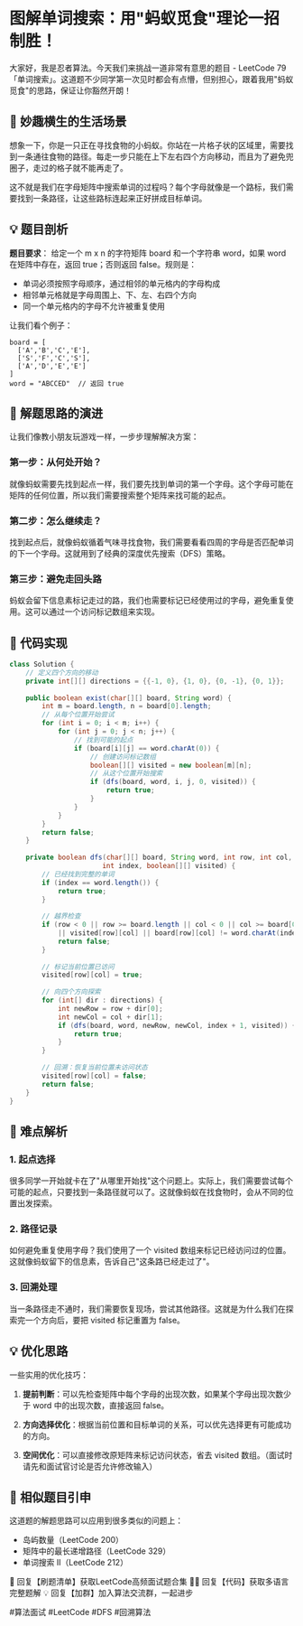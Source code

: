 # 图解单词搜索：用"蚂蚁觅食"理论一招制胜！

大家好，我是忍者算法。今天我们来挑战一道非常有意思的题目 - LeetCode 79「单词搜索」。这道题不少同学第一次见时都会有点懵，但别担心，跟着我用"蚂蚁觅食"的思路，保证让你豁然开朗！

## 🌟 妙趣横生的生活场景

想象一下，你是一只正在寻找食物的小蚂蚁。你站在一片格子状的区域里，需要找到一条通往食物的路径。每走一步只能在上下左右四个方向移动，而且为了避免兜圈子，走过的格子就不能再走了。

这不就是我们在字母矩阵中搜索单词的过程吗？每个字母就像是一个路标，我们需要找到一条路径，让这些路标连起来正好拼成目标单词。

## 💡 题目剖析

**题目要求**：
给定一个 m x n 的字符矩阵 board 和一个字符串 word，如果 word 在矩阵中存在，返回 true；否则返回 false。规则是：
- 单词必须按照字母顺序，通过相邻的单元格内的字母构成
- 相邻单元格就是字母周围上、下、左、右四个方向
- 同一个单元格内的字母不允许被重复使用

让我们看个例子：
```
board = [
  ['A','B','C','E'],
  ['S','F','C','S'],
  ['A','D','E','E']
]
word = "ABCCED"  // 返回 true
```

## 🤔 解题思路的演进

让我们像教小朋友玩游戏一样，一步步理解解决方案：

### 第一步：从何处开始？
就像蚂蚁需要先找到起点一样，我们要先找到单词的第一个字母。这个字母可能在矩阵的任何位置，所以我们需要搜索整个矩阵来找可能的起点。

### 第二步：怎么继续走？
找到起点后，就像蚂蚁循着气味寻找食物，我们需要看看四周的字母是否匹配单词的下一个字母。这就用到了经典的深度优先搜索（DFS）策略。

### 第三步：避免走回头路
蚂蚁会留下信息素标记走过的路，我们也需要标记已经使用过的字母，避免重复使用。这可以通过一个访问标记数组来实现。

## 🚀 代码实现

```java
class Solution {
    // 定义四个方向的移动
    private int[][] directions = {{-1, 0}, {1, 0}, {0, -1}, {0, 1}};
    
    public boolean exist(char[][] board, String word) {
        int m = board.length, n = board[0].length;
        // 从每个位置开始尝试
        for (int i = 0; i < m; i++) {
            for (int j = 0; j < n; j++) {
                // 找到可能的起点
                if (board[i][j] == word.charAt(0)) {
                    // 创建访问标记数组
                    boolean[][] visited = new boolean[m][n];
                    // 从这个位置开始搜索
                    if (dfs(board, word, i, j, 0, visited)) {
                        return true;
                    }
                }
            }
        }
        return false;
    }
    
    private boolean dfs(char[][] board, String word, int row, int col, 
                       int index, boolean[][] visited) {
        // 已经找到完整的单词
        if (index == word.length()) {
            return true;
        }
        
        // 越界检查
        if (row < 0 || row >= board.length || col < 0 || col >= board[0].length 
            || visited[row][col] || board[row][col] != word.charAt(index)) {
            return false;
        }
        
        // 标记当前位置已访问
        visited[row][col] = true;
        
        // 向四个方向探索
        for (int[] dir : directions) {
            int newRow = row + dir[0];
            int newCol = col + dir[1];
            if (dfs(board, word, newRow, newCol, index + 1, visited)) {
                return true;
            }
        }
        
        // 回溯：恢复当前位置未访问状态
        visited[row][col] = false;
        return false;
    }
}
```

## 🎯 难点解析

### 1. 起点选择
很多同学一开始就卡在了"从哪里开始找"这个问题上。实际上，我们需要尝试每个可能的起点，只要找到一条路径就可以了。这就像蚂蚁在找食物时，会从不同的位置出发探索。

### 2. 路径记录
如何避免重复使用字母？我们使用了一个 visited 数组来标记已经访问过的位置。这就像蚂蚁留下的信息素，告诉自己"这条路已经走过了"。

### 3. 回溯处理
当一条路径走不通时，我们需要恢复现场，尝试其他路径。这就是为什么我们在探索完一个方向后，要把 visited 标记重置为 false。

## 💡 优化思路

一些实用的优化技巧：

1. **提前判断**：可以先检查矩阵中每个字母的出现次数，如果某个字母出现次数少于 word 中的出现次数，直接返回 false。

2. **方向选择优化**：根据当前位置和目标单词的关系，可以优先选择更有可能成功的方向。

3. **空间优化**：可以直接修改原矩阵来标记访问状态，省去 visited 数组。（面试时请先和面试官讨论是否允许修改输入）

## 🎯 相似题目引申

这道题的解题思路可以应用到很多类似的问题上：
- 岛屿数量（LeetCode 200）
- 矩阵中的最长递增路径（LeetCode 329）
- 单词搜索 II（LeetCode 212）



🎁 回复【刷题清单】获取LeetCode高频面试题合集
🧑‍💻 回复【代码】获取多语言完整题解
💡 回复【加群】加入算法交流群，一起进步

#算法面试 #LeetCode #DFS #回溯算法